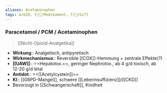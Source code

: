 ```yaml
---
aliases: Acetaminophen
tags: m/m20, f/💊/Medikament, f/🍄/Gift
---
```

### Paracetamol / PCM / Acetaminophen
> [[Nicht-Opioid-Analgetika]]
- **Wirkung**:: Analgetisch, antipyretisch
- **Wirkmechanismus**:: Reversible [[COX]]-Hemmung + zentrale Effekte(?)
- **[[UAW]]**:: ==Hepatotox.==, geringer Nephrotox., ab 4 g/d toxisch, ab 12-20 g/d letal
- **Antidot**:: ==[[Acetylcystein]]==
- **KI**:: [[G6PD-Mangel]], schwere [[Leberinsuffizienz]]/[[CKD]]
- Bevorzugt in [[Schwangerschaft]], Kindheit

